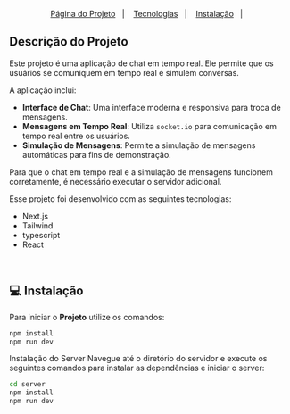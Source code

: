 <p align="center">
  <a href="https://system-chat-tau.vercel.app/">Página do Projeto</a>&nbsp;&nbsp;&nbsp;|&nbsp;&nbsp;&nbsp;
  <a href="#rocket-tecnologias">Tecnologias</a>&nbsp;&nbsp;&nbsp;|&nbsp;&nbsp;&nbsp;
  <a href="#-instalação">Instalação</a>&nbsp;&nbsp;&nbsp;|&nbsp;&nbsp;&nbsp;
</p>

## Descrição do Projeto

Este projeto é uma aplicação de chat em tempo real. Ele permite que os usuários se comuniquem em tempo real e simulem conversas. 

A aplicação inclui:

- **Interface de Chat**: Uma interface moderna e responsiva para troca de mensagens.
- **Mensagens em Tempo Real**: Utiliza `socket.io` para comunicação em tempo real entre os usuários.
- **Simulação de Mensagens**: Permite a simulação de mensagens automáticas para fins de demonstração.

Para que o chat em tempo real e a simulação de mensagens funcionem corretamente, é necessário executar o servidor adicional. 

Esse projeto foi desenvolvido com as seguintes tecnologias:

- Next.js
- Tailwind
- typescript
- React
<br>

## 💻 Instalação

Para iniciar o **Projeto** utilize os comandos:

```bash
npm install
npm run dev
```
Instalação do Server
Navegue até o diretório do servidor e execute os seguintes comandos para instalar as dependências e iniciar o server:
```bash
cd server
npm install
npm run dev
```

